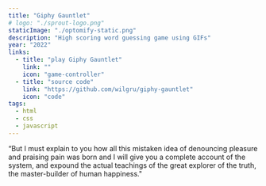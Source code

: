 ```yaml
---
title: "Giphy Gauntlet"
# logo: "./sprout-logo.png"
staticImage: "./optomify-static.png"
description: "High scoring word guessing game using GIFs"
year: "2022"
links:
  - title: "play Giphy Gauntlet"
    link: ""
    icon: "game-controller"
  - title: "source code"
    link: "https://github.com/wilgru/giphy-gauntlet"
    icon: "code"
tags:
  - html
  - css
  - javascript
---
```


“But I must explain to you how all this mistaken idea of denouncing pleasure and praising pain was born and I will give you a complete account of the system, and expound the actual teachings of the great explorer of the truth, the master-builder of human happiness."
